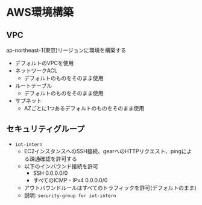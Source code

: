# AWS環境構築

## VPC

ap-northeast-1(東京)リージョンに環境を構築する
- デフォルトのVPCを使用
- ネットワークACL
  - デフォルトのものをそのまま使用
- ルートテーブル
  - デフォルトのものをそのまま使用
- サブネット
  - AZごとに1つあるデフォルトのものをそのまま使用

## セキュリティグループ

- `iot-intern`
  - EC2インスタンスへのSSH接続、gearへのHTTPリクエスト、pingによる疎通確認を許可する
  - 以下のインバウンド接続を許可
    - SSH 0.0.0.0/0
    - すべてのICMP - IPv4 0.0.0.0/0
  - アウトバウンドルールはすべてのトラフィックを許可(デフォルトのまま)
  - 説明: `security-group for iot-intern`
